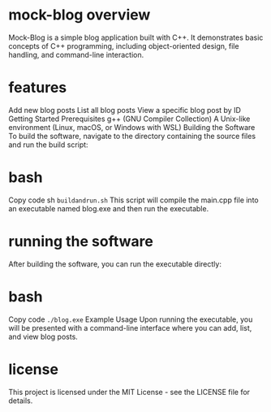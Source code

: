 # mock-blog overview

Mock-Blog is a simple blog application built with C++. It demonstrates basic concepts of C++ programming, including object-oriented design, file handling, and command-line interaction.

# features
Add new blog posts
List all blog posts
View a specific blog post by ID
Getting Started
Prerequisites
g++ (GNU Compiler Collection)
A Unix-like environment (Linux, macOS, or Windows with WSL)
Building the Software
To build the software, navigate to the directory containing the source files and run the build script:

# bash
Copy code
sh `buildandrun.sh`
This script will compile the main.cpp file into an executable named blog.exe and then run the executable.

# running the software
After building the software, you can run the executable directly:

# bash
Copy code
`./blog.exe`
Example Usage
Upon running the executable, you will be presented with a command-line interface where you can add, list, and view blog posts.

# license
This project is licensed under the MIT License - see the LICENSE file for details.
